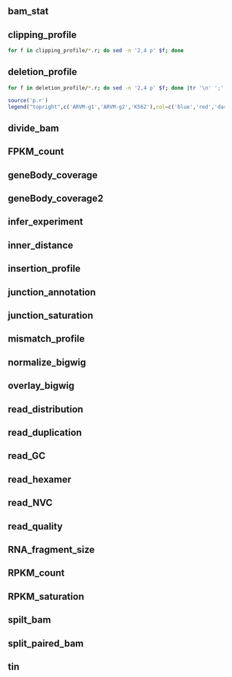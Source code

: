 ## bam_stat

## clipping_profile
```sh
for f in clipping_profile/*.r; do sed -n '2,4 p' $f; done
```
## deletion_profile
```sh
for f in deletion_profile/*.r; do sed -n '2,4 p' $f; done |tr '\n' ';'| sed 's/plot/lines/2g;s/blue/red/2;s/blue/darkgreen/2' > p.r
```
```r
source('p.r')
legend("topright",c('ARVM-g1','ARVM-g2','K562'),col=c('blue','red','darkgreen'),lty=1,lwd=2)
```
## divide_bam

## FPKM_count

## geneBody_coverage

## geneBody_coverage2

## infer_experiment

## inner_distance

## insertion_profile

## junction_annotation

## junction_saturation

## mismatch_profile

## normalize_bigwig

## overlay_bigwig

## read_distribution

## read_duplication

## read_GC

## read_hexamer

## read_NVC

## read_quality

## RNA_fragment_size

## RPKM_count

## RPKM_saturation

## spilt_bam

## split_paired_bam

## tin

